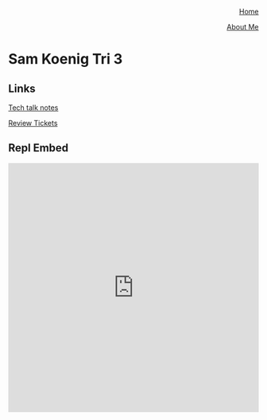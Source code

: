<p align="right"><a href="https://samkoenig9.github.io/sam-tri3/">Home</a></p>
<p align="right"><a href="https://samkoenig9.github.io/sam-tri3/about">About Me</a></p>

# Sam Koenig Tri 3

## Links
[Tech talk notes](https://github.com/samkoenig9/sam-tri3/wiki/Tech-Talks)

[Review Tickets](https://github.com/samkoenig9/sam-tri3/issues)

## Repl Embed
<iframe frameborder="0" width="100%" height="500px" src="https://replit.com/@SamKoenig/samtri3-1?embed=true"></iframe>
